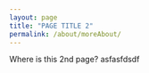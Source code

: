 ```yaml
---
layout: page
title: "PAGE TITLE 2"
permalink: /about/moreAbout/
---
```


Where is this 2nd page?
asfasfdsdf
